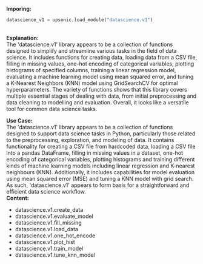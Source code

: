 <b class="custom_code_highlight_green">Imporing:</b><br>
```python
datascience_v1 = upsonic.load_module("datascience.v1")
```
<br><b class="custom_code_highlight_green">Explanation:</b><br>The 'datascience.v1' library appears to be a collection of functions designed to simplify and streamline various tasks in the field of data science. It includes functions for creating data, loading data from a CSV file, filling in missing values, one-hot encoding of categorical variables, plotting histograms of specified columns, training a linear regression model, evaluating a machine learning model using mean squared error, and tuning a K-Nearest Neighbors (KNN) model using GridSearchCV for optimal hyperparameters. The variety of functions shows that this library covers multiple essential stages of dealing with data, from initial preprocessing and data cleaning to modelling and evaluation. Overall, it looks like a versatile tool for common data science tasks.

<b class="custom_code_highlight_green">Use Case:</b><br>The 'datascience.v1' library appears to be a collection of functions designed to support data science tasks in Python, particularly those related to the preprocessing, exploration, and modeling of data. It contains functionality for creating a CSV file from hardcoded data, loading a CSV file into a pandas DataFrame, filling in missing values in a dataset, one-hot encoding of categorical variables, plotting histograms and training different kinds of machine learning models including linear regression and K-nearest neighbours (KNN). Additionally, it includes capabilities for model evaluation using mean squared error (MSE) and tuning a KNN model with grid search. As such, 'datascience.v1' appears to form basis for a straightforward and efficient data science workflow.
<br><b class="custom_code_highlight_green">Content:</b><br>
  - datascience.v1.create_data
  - datascience.v1.evaluate_model
  - datascience.v1.fill_missing
  - datascience.v1.load_data
  - datascience.v1.one_hot_encode
  - datascience.v1.plot_hist
  - datascience.v1.train_model
  - datascience.v1.tune_knn_model
